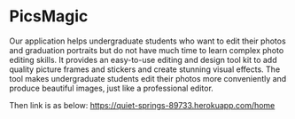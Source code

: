 # PicsMagic

Our application helps undergraduate students who want to edit their photos and graduation portraits but do not have much time to learn complex photo editing skills. It provides an easy-to-use editing and design tool kit to add quality picture frames and stickers and create stunning visual effects. The tool makes undergraduate students edit their photos more conveniently and produce beautiful images, just like a professional editor.

Then link is as below:
https://quiet-springs-89733.herokuapp.com/home
